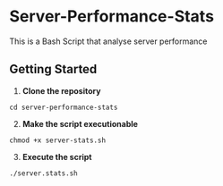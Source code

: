 # Server-Performance-Stats
This is a Bash Script that analyse server performance

## Getting Started 
1. **Clone the repository**
```
cd server-performance-stats
```

2. **Make the script executionable**
```
chmod +x server-stats.sh
```

3. **Execute the script**
```
./server.stats.sh
```

